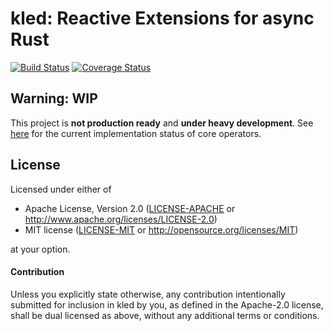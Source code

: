 # kled: Reactive Extensions for async Rust
[![Build Status]][GitHub Actions] [![Coverage Status]][Codecov]

[Build Status]: https://img.shields.io/github/workflow/status/alexanderlinne/kled/CI?style=flat-square&logo=github
[GitHub Actions]: https://github.com/alexanderlinne/kled/actions?query=workflow%3ACI
[Coverage Status]: https://img.shields.io/codecov/c/github/alexanderlinne/kled/master?style=flat-square&logo=codecov
[Codecov]: https://codecov.io/gh/alexanderlinne/kled

## Warning: WIP

This project is **not production ready** and **under heavy development**. See [here](https://github.com/alexanderlinne/kled/projects/1) for the current implementation status of core operators.

## License

Licensed under either of

 * Apache License, Version 2.0 ([LICENSE-APACHE](LICENSE-APACHE) or http://www.apache.org/licenses/LICENSE-2.0)
 * MIT license ([LICENSE-MIT](LICENSE-MIT) or http://opensource.org/licenses/MIT)

at your option.

#### Contribution

Unless you explicitly state otherwise, any contribution intentionally submitted
for inclusion in kled by you, as defined in the Apache-2.0 license, shall be
dual licensed as above, without any additional terms or conditions.
